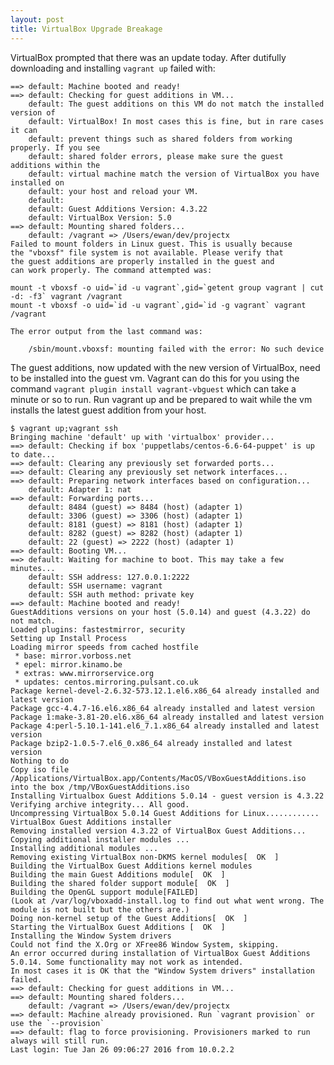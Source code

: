 ```yaml
---
layout: post
title: VirtualBox Upgrade Breakage
---
```


VirtualBox prompted that there was an update today.  After dutifully downloading and installing ```vagrant up``` failed with:

	==> default: Machine booted and ready!
	==> default: Checking for guest additions in VM...
	    default: The guest additions on this VM do not match the installed version of
	    default: VirtualBox! In most cases this is fine, but in rare cases it can
	    default: prevent things such as shared folders from working properly. If you see
	    default: shared folder errors, please make sure the guest additions within the
	    default: virtual machine match the version of VirtualBox you have installed on
	    default: your host and reload your VM.
	    default: 
	    default: Guest Additions Version: 4.3.22
	    default: VirtualBox Version: 5.0
	==> default: Mounting shared folders...
	    default: /vagrant => /Users/ewan/dev/projectx
	Failed to mount folders in Linux guest. This is usually because
	the "vboxsf" file system is not available. Please verify that
	the guest additions are properly installed in the guest and
	can work properly. The command attempted was:

	mount -t vboxsf -o uid=`id -u vagrant`,gid=`getent group vagrant | cut -d: -f3` vagrant /vagrant
	mount -t vboxsf -o uid=`id -u vagrant`,gid=`id -g vagrant` vagrant /vagrant

	The error output from the last command was:

		/sbin/mount.vboxsf: mounting failed with the error: No such device


The guest additions, now updated with the new version of VirtualBox,  need to be installed into the guest vm.  Vagrant can do this for you using the command ```vagrant plugin install vagrant-vbguest``` which can take a minute or so to run.  Run vagrant up and be prepared to wait while the vm installs the latest guest addition from your host.

	$ vagrant up;vagrant ssh
	Bringing machine 'default' up with 'virtualbox' provider...
	==> default: Checking if box 'puppetlabs/centos-6.6-64-puppet' is up to date...
	==> default: Clearing any previously set forwarded ports...
	==> default: Clearing any previously set network interfaces...
	==> default: Preparing network interfaces based on configuration...
	    default: Adapter 1: nat
	==> default: Forwarding ports...
	    default: 8484 (guest) => 8484 (host) (adapter 1)
	    default: 3306 (guest) => 3306 (host) (adapter 1)
	    default: 8181 (guest) => 8181 (host) (adapter 1)
	    default: 8282 (guest) => 8282 (host) (adapter 1)
	    default: 22 (guest) => 2222 (host) (adapter 1)
	==> default: Booting VM...
	==> default: Waiting for machine to boot. This may take a few minutes...
	    default: SSH address: 127.0.0.1:2222
	    default: SSH username: vagrant
	    default: SSH auth method: private key
	==> default: Machine booted and ready!
	GuestAdditions versions on your host (5.0.14) and guest (4.3.22) do not match.
	Loaded plugins: fastestmirror, security
	Setting up Install Process
	Loading mirror speeds from cached hostfile
	 * base: mirror.vorboss.net
	 * epel: mirror.kinamo.be
	 * extras: www.mirrorservice.org
	 * updates: centos.mirroring.pulsant.co.uk
	Package kernel-devel-2.6.32-573.12.1.el6.x86_64 already installed and latest version
	Package gcc-4.4.7-16.el6.x86_64 already installed and latest version
	Package 1:make-3.81-20.el6.x86_64 already installed and latest version
	Package 4:perl-5.10.1-141.el6_7.1.x86_64 already installed and latest version
	Package bzip2-1.0.5-7.el6_0.x86_64 already installed and latest version
	Nothing to do
	Copy iso file /Applications/VirtualBox.app/Contents/MacOS/VBoxGuestAdditions.iso into the box /tmp/VBoxGuestAdditions.iso
	Installing Virtualbox Guest Additions 5.0.14 - guest version is 4.3.22
	Verifying archive integrity... All good.
	Uncompressing VirtualBox 5.0.14 Guest Additions for Linux............
	VirtualBox Guest Additions installer
	Removing installed version 4.3.22 of VirtualBox Guest Additions...
	Copying additional installer modules ...
	Installing additional modules ...
	Removing existing VirtualBox non-DKMS kernel modules[  OK  ]
	Building the VirtualBox Guest Additions kernel modules
	Building the main Guest Additions module[  OK  ]
	Building the shared folder support module[  OK  ]
	Building the OpenGL support module[FAILED]
	(Look at /var/log/vboxadd-install.log to find out what went wrong. The module is not built but the others are.)
	Doing non-kernel setup of the Guest Additions[  OK  ]
	Starting the VirtualBox Guest Additions [  OK  ]
	Installing the Window System drivers
	Could not find the X.Org or XFree86 Window System, skipping.
	An error occurred during installation of VirtualBox Guest Additions 5.0.14. Some functionality may not work as intended.
	In most cases it is OK that the "Window System drivers" installation failed.
	==> default: Checking for guest additions in VM...
	==> default: Mounting shared folders...
	    default: /vagrant => /Users/ewan/dev/projectx
	==> default: Machine already provisioned. Run `vagrant provision` or use the `--provision`
	==> default: flag to force provisioning. Provisioners marked to run always will still run.
	Last login: Tue Jan 26 09:06:27 2016 from 10.0.2.2

